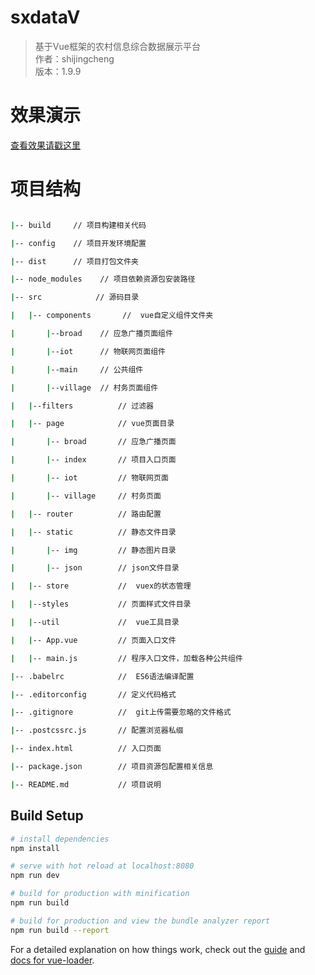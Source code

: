 # sxdataV

> 基于Vue框架的农村信息综合数据展示平台   
> 作者：shijingcheng   
> 版本：1.9.9   

# 效果演示
[查看效果请戳这里](https://abelsjcheng.github.io/sxdataV/)

# 项目结构
``` bash

|-- build     // 项目构建相关代码

|-- config    // 项目开发环境配置

|-- dist      // 项目打包文件夹

|-- node_modules    // 项目依赖资源包安装路径

|-- src            // 源码目录

|   |-- components       //  vue自定义组件文件夹

|   	|--broad	// 应急广播页面组件

|   	|--iot		// 物联网页面组件

|   	|--main		// 公共组件

|   	|--village	// 村务页面组件

|   |--filters			// 过滤器

|   |-- page			// vue页面目录

|		|-- broad		// 应急广播页面

|		|-- index		// 项目入口页面

|		|-- iot			// 物联网页面

|		|-- village		// 村务页面

|   |-- router			// 路由配置

|   |-- static			// 静态文件目录

|		|-- img			// 静态图片目录

|		|-- json		// json文件目录

|   |-- store           //  vuex的状态管理

|   |--styles			// 页面样式文件目录

|   |--util				//  vue工具目录

|   |-- App.vue         // 页面入口文件

|   |-- main.js         // 程序入口文件，加载各种公共组件

|-- .babelrc            //  ES6语法编译配置

|-- .editorconfig       // 定义代码格式

|-- .gitignore          //  git上传需要忽略的文件格式

|-- .postcssrc.js		// 配置浏览器私缀

|-- index.html          // 入口页面

|-- package.json        // 项目资源包配置相关信息

|-- README.md           // 项目说明

```
## Build Setup

``` bash
# install dependencies
npm install

# serve with hot reload at localhost:8080
npm run dev

# build for production with minification
npm run build

# build for production and view the bundle analyzer report
npm run build --report
```

For a detailed explanation on how things work, check out the [guide](http://vuejs-templates.github.io/webpack/) and [docs for vue-loader](http://vuejs.github.io/vue-loader).
